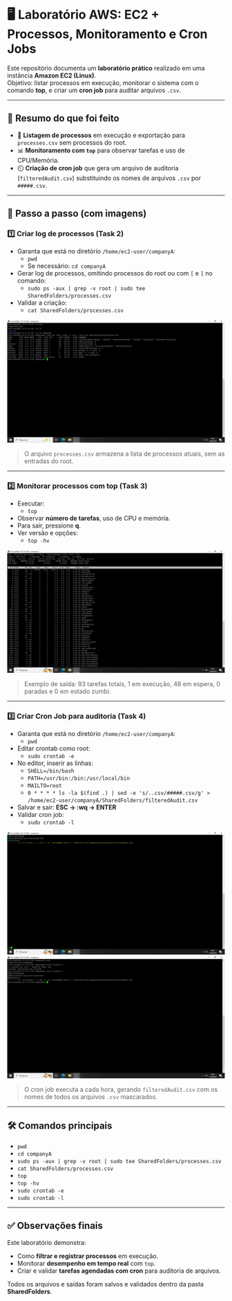 # 🖥️ Laboratório AWS: EC2 + Processos, Monitoramento e Cron Jobs

Este repositório documenta um **laboratório prático** realizado em uma instância **Amazon EC2 (Linux)**.  
Objetivo: listar processos em execução, monitorar o sistema com o comando **top**, e criar um **cron job** para auditar arquivos `.csv`.

---

## 📌 Resumo do que foi feito
- 📝 **Listagem de processos** em execução e exportação para `processes.csv` sem processos do root.  
- 📊 **Monitoramento com `top`** para observar tarefas e uso de CPU/Memória.  
- ⏲️ **Criação de cron job** que gera um arquivo de auditoria (`filteredAudit.csv`) substituindo os nomes de arquivos `.csv` por `#####.csv`.

---

## 🧩 Passo a passo (com imagens)

### 1️⃣ Criar log de processos (Task 2)
- Garanta que está no diretório `/home/ec2-user/companyA`:  
  - `pwd`  
  - Se necessário: `cd companyA`
- Gerar log de processos, omitindo processos do root ou com `[` e `]` no comando:  
  - `sudo ps -aux | grep -v root | sudo tee SharedFolders/processes.csv`
- Validar a criação:  
  - `cat SharedFolders/processes.csv`

![Arquivo processes.csv criado](images/processes-csv.jpeg)

> O arquivo `processes.csv` armazena a lista de processos atuais, sem as entradas do root.

---

### 2️⃣ Monitorar processos com top (Task 3)
- Executar:  
  - `top`
- Observar **número de tarefas**, uso de CPU e memória.  
- Para sair, pressione **q**.  
- Ver versão e opções:  
  - `top -hv`

![Saída do comando top mostrando tarefas e uso de CPU/memória](images/top-output.jpeg)

> Exemplo de saída: 93 tarefas totais, 1 em execução, 48 em espera, 0 paradas e 0 em estado zumbi.

---

### 3️⃣ Criar Cron Job para auditoria (Task 4)
- Garanta que está no diretório `/home/ec2-user/companyA`:  
  - `pwd`
- Editar crontab como root:  
  - `sudo crontab -e`
- No editor, inserir as linhas:  
  - `SHELL=/bin/bash`  
  - `PATH=/usr/bin:/bin:/usr/local/bin`  
  - `MAILTO=root`  
  - `0 * * * * ls -la $(find .) | sed -e 's/..csv/#####.csv/g' > /home/ec2-user/companyA/SharedFolders/filteredAudit.csv`
- Salvar e sair: **ESC → :wq → ENTER**
- Validar cron job:  
  - `sudo crontab -l`

![Criação do cron job](images/cron.jpeg)  
![Validação do cron job com crontab -l](images/installed-cron.jpeg)

> O cron job executa a cada hora, gerando `filteredAudit.csv` com os nomes de todos os arquivos `.csv` mascarados.

---

## 🛠️ Comandos principais
- `pwd`  
- `cd companyA`  
- `sudo ps -aux | grep -v root | sudo tee SharedFolders/processes.csv`  
- `cat SharedFolders/processes.csv`  
- `top`  
- `top -hv`  
- `sudo crontab -e`  
- `sudo crontab -l`

---

## ✅ Observações finais
Este laboratório demonstra:
- Como **filtrar e registrar processos** em execução.  
- Monitorar **desempenho em tempo real** com `top`.  
- Criar e validar **tarefas agendadas com cron** para auditoria de arquivos.

Todos os arquivos e saídas foram salvos e validados dentro da pasta **SharedFolders**.

